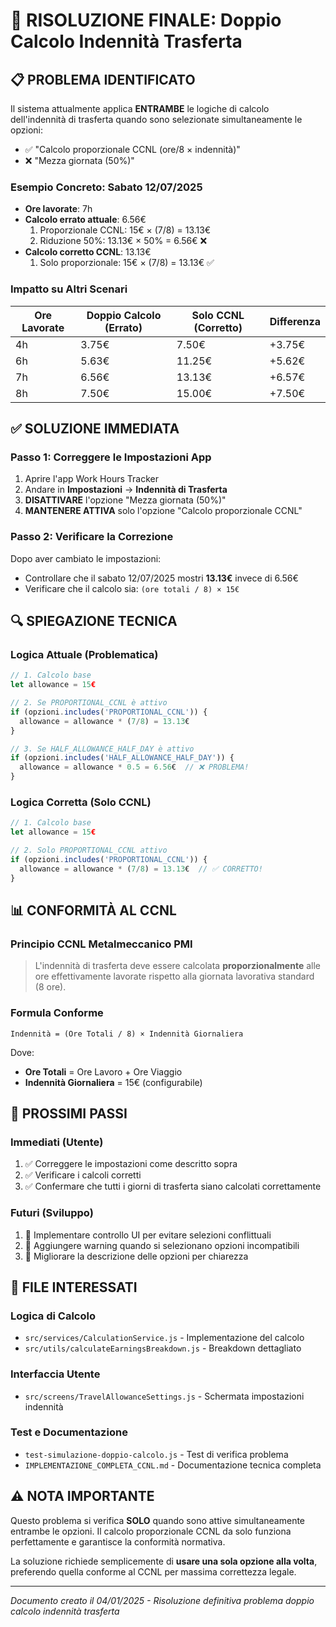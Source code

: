 # 🔧 RISOLUZIONE FINALE: Doppio Calcolo Indennità Trasferta

## 📋 PROBLEMA IDENTIFICATO

Il sistema attualmente applica **ENTRAMBE** le logiche di calcolo dell'indennità di trasferta quando sono selezionate simultaneamente le opzioni:
- ✅ "Calcolo proporzionale CCNL (ore/8 × indennità)" 
- ❌ "Mezza giornata (50%)"

### Esempio Concreto: Sabato 12/07/2025
- **Ore lavorate**: 7h
- **Calcolo errato attuale**: 6.56€
  1. Proporzionale CCNL: 15€ × (7/8) = 13.13€
  2. Riduzione 50%: 13.13€ × 50% = 6.56€ ❌
- **Calcolo corretto CCNL**: 13.13€
  1. Solo proporzionale: 15€ × (7/8) = 13.13€ ✅

### Impatto su Altri Scenari
| Ore Lavorate | Doppio Calcolo (Errato) | Solo CCNL (Corretto) | Differenza |
|---------------|--------------------------|----------------------|------------|
| 4h            | 3.75€                   | 7.50€                | +3.75€     |
| 6h            | 5.63€                   | 11.25€               | +5.62€     |
| 7h            | 6.56€                   | 13.13€               | +6.57€     |
| 8h            | 7.50€                   | 15.00€               | +7.50€     |

## ✅ SOLUZIONE IMMEDIATA

### Passo 1: Correggere le Impostazioni App
1. Aprire l'app Work Hours Tracker
2. Andare in **Impostazioni** → **Indennità di Trasferta**
3. **DISATTIVARE** l'opzione "Mezza giornata (50%)"
4. **MANTENERE ATTIVA** solo l'opzione "Calcolo proporzionale CCNL"

### Passo 2: Verificare la Correzione
Dopo aver cambiato le impostazioni:
- Controllare che il sabato 12/07/2025 mostri **13.13€** invece di 6.56€
- Verificare che il calcolo sia: `(ore totali / 8) × 15€`

## 🔍 SPIEGAZIONE TECNICA

### Logica Attuale (Problematica)
```javascript
// 1. Calcolo base
let allowance = 15€

// 2. Se PROPORTIONAL_CCNL è attivo
if (opzioni.includes('PROPORTIONAL_CCNL')) {
  allowance = allowance * (7/8) = 13.13€
}

// 3. Se HALF_ALLOWANCE_HALF_DAY è attivo
if (opzioni.includes('HALF_ALLOWANCE_HALF_DAY')) {
  allowance = allowance * 0.5 = 6.56€  // ❌ PROBLEMA!
}
```

### Logica Corretta (Solo CCNL)
```javascript
// 1. Calcolo base
let allowance = 15€

// 2. Solo PROPORTIONAL_CCNL attivo
if (opzioni.includes('PROPORTIONAL_CCNL')) {
  allowance = allowance * (7/8) = 13.13€  // ✅ CORRETTO!
}
```

## 📊 CONFORMITÀ AL CCNL

### Principio CCNL Metalmeccanico PMI
> L'indennità di trasferta deve essere calcolata **proporzionalmente** alle ore effettivamente lavorate rispetto alla giornata lavorativa standard (8 ore).

### Formula Conforme
```
Indennità = (Ore Totali / 8) × Indennità Giornaliera
```

Dove:
- **Ore Totali** = Ore Lavoro + Ore Viaggio
- **Indennità Giornaliera** = 15€ (configurabile)

## 🔄 PROSSIMI PASSI

### Immediati (Utente)
1. ✅ Correggere le impostazioni come descritto sopra
2. ✅ Verificare i calcoli corretti
3. ✅ Confermare che tutti i giorni di trasferta siano calcolati correttamente

### Futuri (Sviluppo)
1. 🔧 Implementare controllo UI per evitare selezioni conflittuali
2. 🔧 Aggiungere warning quando si selezionano opzioni incompatibili
3. 🔧 Migliorare la descrizione delle opzioni per chiarezza

## 📁 FILE INTERESSATI

### Logica di Calcolo
- `src/services/CalculationService.js` - Implementazione del calcolo
- `src/utils/calculateEarningsBreakdown.js` - Breakdown dettagliato

### Interfaccia Utente
- `src/screens/TravelAllowanceSettings.js` - Schermata impostazioni indennità

### Test e Documentazione
- `test-simulazione-doppio-calcolo.js` - Test di verifica problema
- `IMPLEMENTAZIONE_COMPLETA_CCNL.md` - Documentazione tecnica completa

## ⚠️ NOTA IMPORTANTE

Questo problema si verifica **SOLO** quando sono attive simultaneamente entrambe le opzioni. Il calcolo proporzionale CCNL da solo funziona perfettamente e garantisce la conformità normativa.

La soluzione richiede semplicemente di **usare una sola opzione alla volta**, preferendo quella conforme al CCNL per massima correttezza legale.

---
*Documento creato il 04/01/2025 - Risoluzione definitiva problema doppio calcolo indennità trasferta*
